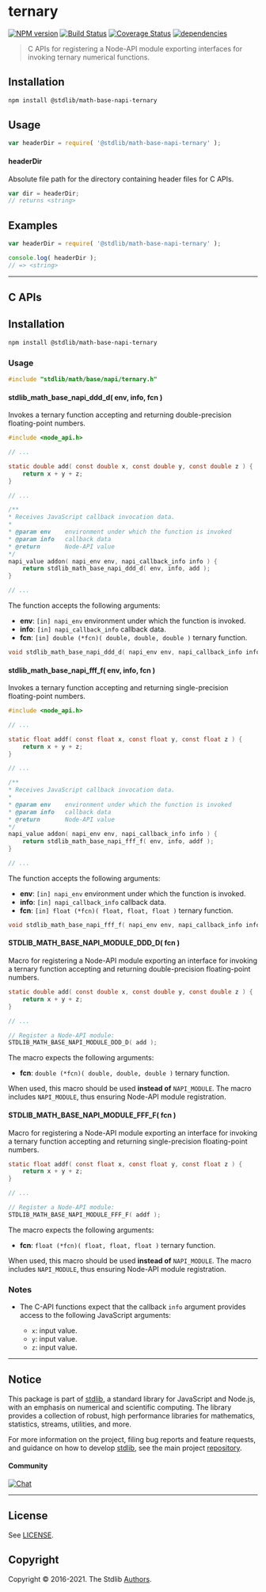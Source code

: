 <!--

@license Apache-2.0

Copyright (c) 2020 The Stdlib Authors.

Licensed under the Apache License, Version 2.0 (the "License");
you may not use this file except in compliance with the License.
You may obtain a copy of the License at

   http://www.apache.org/licenses/LICENSE-2.0

Unless required by applicable law or agreed to in writing, software
distributed under the License is distributed on an "AS IS" BASIS,
WITHOUT WARRANTIES OR CONDITIONS OF ANY KIND, either express or implied.
See the License for the specific language governing permissions and
limitations under the License.

-->

# ternary

[![NPM version][npm-image]][npm-url] [![Build Status][test-image]][test-url] [![Coverage Status][coverage-image]][coverage-url] [![dependencies][dependencies-image]][dependencies-url]

> C APIs for registering a Node-API module exporting interfaces for invoking ternary numerical functions.

<!-- Section to include introductory text. Make sure to keep an empty line after the intro `section` element and another before the `/section` close. -->

<section class="intro">

</section>

<!-- /.intro -->

<!-- Package usage documentation. -->

<section class="installation">

## Installation

```bash
npm install @stdlib/math-base-napi-ternary
```

</section>

<section class="usage">

## Usage

```javascript
var headerDir = require( '@stdlib/math-base-napi-ternary' );
```

#### headerDir

Absolute file path for the directory containing header files for C APIs.

```javascript
var dir = headerDir;
// returns <string>
```

</section>

<!-- /.usage -->

<!-- Package usage notes. Make sure to keep an empty line after the `section` element and another before the `/section` close. -->

<section class="notes">

</section>

<!-- /.notes -->

<!-- Package usage examples. -->

<section class="examples">

## Examples

```javascript
var headerDir = require( '@stdlib/math-base-napi-ternary' );

console.log( headerDir );
// => <string>
```

</section>

<!-- /.examples -->

<!-- C interface documentation. -->

* * *

<section class="c">

## C APIs

<!-- Section to include introductory text. Make sure to keep an empty line after the intro `section` element and another before the `/section` close. -->

<section class="intro">

</section>

<!-- /.intro -->

<!-- C usage documentation. -->

<section class="installation">

## Installation

```bash
npm install @stdlib/math-base-napi-ternary
```

</section>

<section class="usage">

### Usage

```c
#include "stdlib/math/base/napi/ternary.h"
```

#### stdlib_math_base_napi_ddd_d( env, info, fcn )

Invokes a ternary function accepting and returning double-precision floating-point numbers.

```c
#include <node_api.h>

// ...

static double add( const double x, const double y, const double z ) {
    return x + y + z;
}

// ...

/**
* Receives JavaScript callback invocation data.
*
* @param env    environment under which the function is invoked
* @param info   callback data
* @return       Node-API value
*/
napi_value addon( napi_env env, napi_callback_info info ) {
    return stdlib_math_base_napi_ddd_d( env, info, add );
}

// ...
```

The function accepts the following arguments:

-   **env**: `[in] napi_env` environment under which the function is invoked.
-   **info**: `[in] napi_callback_info` callback data.
-   **fcn**: `[in] double (*fcn)( double, double, double )` ternary function.

```c
void stdlib_math_base_napi_ddd_d( napi_env env, napi_callback_info info, double (*fcn)( double, double, double ) );
```

#### stdlib_math_base_napi_fff_f( env, info, fcn )

Invokes a ternary function accepting and returning single-precision floating-point numbers.

```c
#include <node_api.h>

// ...

static float addf( const float x, const float y, const float z ) {
    return x + y + z;
}

// ...

/**
* Receives JavaScript callback invocation data.
*
* @param env    environment under which the function is invoked
* @param info   callback data
* @return       Node-API value
*/
napi_value addon( napi_env env, napi_callback_info info ) {
    return stdlib_math_base_napi_fff_f( env, info, addf );
}

// ...
```

The function accepts the following arguments:

-   **env**: `[in] napi_env` environment under which the function is invoked.
-   **info**: `[in] napi_callback_info` callback data.
-   **fcn**: `[in] float (*fcn)( float, float, float )` ternary function.

```c
void stdlib_math_base_napi_fff_f( napi_env env, napi_callback_info info, float (*fcn)( float, float, float ) );
```

#### STDLIB_MATH_BASE_NAPI_MODULE_DDD_D( fcn )

Macro for registering a Node-API module exporting an interface for invoking a ternary function accepting and returning double-precision floating-point numbers.

```c
static double add( const double x, const double y, const double z ) {
    return x + y + z;
}

// ...

// Register a Node-API module:
STDLIB_MATH_BASE_NAPI_MODULE_DDD_D( add );
```

The macro expects the following arguments:

-   **fcn**: `double (*fcn)( double, double, double )` ternary function.

When used, this macro should be used **instead of** `NAPI_MODULE`. The macro includes `NAPI_MODULE`, thus ensuring Node-API module registration.

#### STDLIB_MATH_BASE_NAPI_MODULE_FFF_F( fcn )

Macro for registering a Node-API module exporting an interface for invoking a ternary function accepting and returning single-precision floating-point numbers.

```c
static float addf( const float x, const float y, const float z ) {
    return x + y + z;
}

// ...

// Register a Node-API module:
STDLIB_MATH_BASE_NAPI_MODULE_FFF_F( addf );
```

The macro expects the following arguments:

-   **fcn**: `float (*fcn)( float, float, float )` ternary function.

When used, this macro should be used **instead of** `NAPI_MODULE`. The macro includes `NAPI_MODULE`, thus ensuring Node-API module registration.

</section>

<!-- /.usage -->

<!-- C API usage notes. Make sure to keep an empty line after the `section` element and another before the `/section` close. -->

<section class="notes">

### Notes

-   The C-API functions expect that the callback `info` argument provides access to the following JavaScript arguments:

    -   `x`: input value.
    -   `y`: input value.
    -   `z`: input value.

</section>

<!-- /.notes -->

<!-- C API usage examples. -->

<section class="examples">

</section>

<!-- /.examples -->

</section>

<!-- /.c -->

<!-- Section to include cited references. If references are included, add a horizontal rule *before* the section. Make sure to keep an empty line after the `section` element and another before the `/section` close. -->

<section class="references">

</section>

<!-- /.references -->

<!-- Section for all links. Make sure to keep an empty line after the `section` element and another before the `/section` close. -->


<section class="main-repo" >

* * *

## Notice

This package is part of [stdlib][stdlib], a standard library for JavaScript and Node.js, with an emphasis on numerical and scientific computing. The library provides a collection of robust, high performance libraries for mathematics, statistics, streams, utilities, and more.

For more information on the project, filing bug reports and feature requests, and guidance on how to develop [stdlib][stdlib], see the main project [repository][stdlib].

#### Community

[![Chat][chat-image]][chat-url]

---

## License

See [LICENSE][stdlib-license].


## Copyright

Copyright &copy; 2016-2021. The Stdlib [Authors][stdlib-authors].

</section>

<!-- /.stdlib -->

<!-- Section for all links. Make sure to keep an empty line after the `section` element and another before the `/section` close. -->

<section class="links">

[npm-image]: http://img.shields.io/npm/v/@stdlib/math-base-napi-ternary.svg
[npm-url]: https://npmjs.org/package/@stdlib/math-base-napi-ternary

[test-image]: https://github.com/stdlib-js/math-base-napi-ternary/actions/workflows/test.yml/badge.svg
[test-url]: https://github.com/stdlib-js/math-base-napi-ternary/actions/workflows/test.yml

[coverage-image]: https://img.shields.io/codecov/c/github/stdlib-js/math-base-napi-ternary/main.svg
[coverage-url]: https://codecov.io/github/stdlib-js/math-base-napi-ternary?branch=main

[dependencies-image]: https://img.shields.io/david/stdlib-js/math-base-napi-ternary.svg
[dependencies-url]: https://david-dm.org/stdlib-js/math-base-napi-ternary/main

[chat-image]: https://img.shields.io/gitter/room/stdlib-js/stdlib.svg
[chat-url]: https://gitter.im/stdlib-js/stdlib/

[stdlib]: https://github.com/stdlib-js/stdlib

[stdlib-authors]: https://github.com/stdlib-js/stdlib/graphs/contributors

[stdlib-license]: https://raw.githubusercontent.com/stdlib-js/math-base-napi-ternary/main/LICENSE

</section>

<!-- /.links -->
